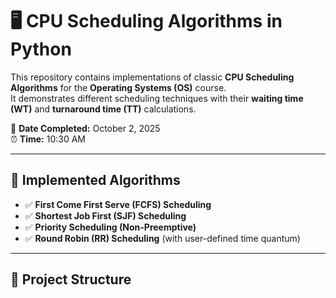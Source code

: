 # 🖥️ CPU Scheduling Algorithms in Python  

This repository contains implementations of classic **CPU Scheduling Algorithms** for the **Operating Systems (OS)** course.  
It demonstrates different scheduling techniques with their **waiting time (WT)** and **turnaround time (TT)** calculations.  

📅 **Date Completed:** October 2, 2025  
⏰ **Time:** 10:30 AM  

---

## 📌 Implemented Algorithms
- ✅ **First Come First Serve (FCFS) Scheduling**  
- ✅ **Shortest Job First (SJF) Scheduling**  
- ✅ **Priority Scheduling (Non-Preemptive)**  
- ✅ **Round Robin (RR) Scheduling** (with user-defined time quantum)  

---

## 📂 Project Structure
